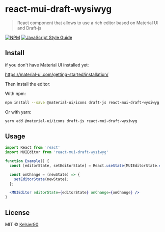 # react-mui-draft-wysiwyg

> React component that allows to use a rich editor based on Material UI and Draft-js

[![NPM](https://img.shields.io/npm/v/react-mui-draft-wysiwyg.svg)](https://www.npmjs.com/package/react-mui-draft-wysiwyg) [![JavaScript Style Guide](https://img.shields.io/badge/code_style-standard-brightgreen.svg)](https://standardjs.com)

## Install
if you don't have Material UI installed yet:

https://material-ui.com/getting-started/installation/

Then install the editor:

With npm:
```bash
npm install --save @material-ui/icons draft-js react-mui-draft-wysiwyg
```
Or with yarn:
```bash
yarn add @material-ui/icons draft-js react-mui-draft-wysiwyg
```

## Usage

```jsx
import React from 'react'
import MUIEditor from 'react-mui-draft-wysiwyg'

function Example() {
  const [editorState, setEditorState] = React.useState(MUIEditorState.createEmpty());

  const onChange = (newState) => {
    setEditorState(newState);
  };

  <MUIEditor editorState={editorState} onChange={onChange} />
}
```

## License

MIT © [Kelsier90](https://github.com/Kelsier90)
